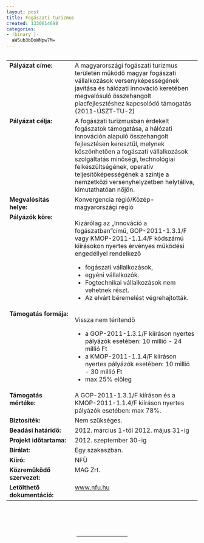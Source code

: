```yaml
---
layout: post
title: Fogászati turizmus
created: 1330614698
categories:
- !binary |-
  aW5ub3bDoWNpw7M=
---
```

<table border="0" cellspacing="0" cellpadding="0" align="left"><tbody><tr align="left" valign="top"><td style="width: 187px;" valign="top"><strong>Pályázat címe:</strong></td><td style="width: 428px;" valign="top">A magyarországi fogászati turizmus területén működő magyar fogászati vállalkozások versenyképességének javítása és hálózati innováció keretében megvalósuló összehangolt piacfejlesztéshez kapcsolódó támogatás (2011-ÚSZT-TU-2)</td></tr><tr align="left" valign="top"><td style="width: 187px;" valign="top"><strong>Pályázat célja:</strong></td><td style="width: 428px;" valign="top">A fogászati turizmusban érdekelt fogászatok támogatása, a hálózati innováción alapuló összehangolt fejlesztésen keresztül, melynek köszönhetően a fogászati vállalkozások szolgáltatás minőségi, technológiai felkészültségének, operatív teljesítőképességének a szintje a nemzetközi versenyhelyzetben helytállva, kimutathatóan nőjön.</td></tr><tr align="left" valign="top"><td style="width: 187px;" valign="top"><strong>Megvalósítás helye:</strong></td><td style="width: 428px;" valign="top">Konvergencia régió/Közép-magyarországi régió</td></tr><tr align="left" valign="top"><td style="width: 187px;" valign="top"><strong>Pályázók köre:</strong></td><td style="width: 428px;" valign="top"><p>Kizárólag az „Innováció a fogászatban”című, GOP-2011-1.3.1/F vagy KMOP-2011-1.1.4/F kódszámú kiírásokon nyertes érvényes működési engedéllyel rendelkező</p><ul><li>fogászati vállalkozások,</li><li>egyéni vállalkozók.</li><li>Fogtechnikai vállalkozások nem vehetnek részt.</li><li>Az elvárt béremelést végrehajtották.</li></ul></td></tr><tr align="left" valign="top"><td style="width: 187px;" valign="top"><strong>Támogatás formája:</strong></td><td style="width: 428px;" valign="top"><p>Vissza nem térítendő</p><ul><li>a GOP-2011-1.3.1/F kiíráson nyertes pályázók esetében: 10 millió - 24 millió Ft</li><li>a KMOP-2011-1.1.4/F kiíráson nyertes pályázók esetében: 10 millió - 30 millió Ft</li><li>max 25% előleg</li></ul></td></tr><tr align="left" valign="top"><td style="width: 187px;" valign="top"><strong>Támogatás mértéke:</strong></td><td style="width: 428px;" valign="top">A GOP-2011-1.3.1/F kiíráson és a KMOP-2011-1.1.4/F kiíráson nyertes pályázók esetében: max 78%.</td></tr><tr align="left" valign="top"><td style="width: 187px;" valign="top"><strong>Biztosíték:</strong></td><td style="width: 428px;" valign="top">Nem szükséges.</td></tr><tr align="left" valign="top"><td style="width: 187px;" valign="top"><strong>Beadási határidő:</strong></td><td style="width: 428px;" valign="top">2012. március 1-től 2012. május 31-ig</td></tr><tr align="left" valign="top"><td style="width: 187px;" valign="top"><strong>Projekt időtartama:</strong></td><td style="width: 428px;" valign="top">2012. szeptember 30-ig</td></tr><tr align="left" valign="top"><td style="width: 187px;" valign="top"><strong>Bírálat:</strong></td><td style="width: 428px;" valign="top">Egy szakaszban.</td></tr><tr align="left" valign="top"><td style="width: 187px;" valign="top"><strong>Kiíró:</strong></td><td style="width: 428px;" valign="top">NFÜ</td></tr><tr align="left" valign="top"><td style="width: 187px;" valign="top"><strong>Közreműködő szervezet:</strong></td><td style="width: 428px;" valign="top">MAG Zrt.</td></tr><tr align="left" valign="top"><td style="width: 187px;" valign="top"><strong>Letölthető dokumentáció:</strong></td><td style="width: 428px;" valign="top"><a href="http://www.nfu.hu/" target="_blank" title="Nemzeti Fejlesztési Ügynökség">www.nfu.hu</a></td></tr></tbody></table><p>&nbsp;</p><p>&nbsp;&nbsp;</p><p style="text-align: center;"><span style="color: #ffffff;"><a href="http://www.goldconsulting.eu/palyazati-elominosito-adatlap" class="button red"><span style="color: #ffffff;">KÉREK AJÁNLATOT!</span></a></span></p>

